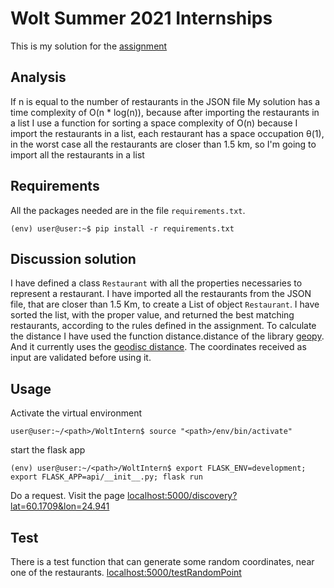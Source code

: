 # Wolt Summer 2021 Internships

This is my solution for the [assignment](https://github.com/woltapp/summer2021-internship)

## Analysis
If n is equal to the number of restaurants in the JSON file My solution has a time complexity of O(n * log(n)), because after importing the restaurants in a list I use a function for sorting a space complexity of O(n) because I import the restaurants in a list, each restaurant has a space occupation θ(1), in the worst case all the restaurants are closer than 1.5 km, so I'm going to import all the restaurants in a list

## Requirements
All the packages needed are in the file  ```requirements.txt```.
```console
(env) user@user:~$ pip install -r requirements.txt  
```
## Discussion solution
I have defined a class ```Restaurant``` with all the properties necessaries to represent a restaurant. I have imported all the restaurants from the JSON file, that are closer than 1.5 Km, to create a List of object ```Restaurant```. I have sorted the list, with the proper value, and returned the best matching restaurants, according to the rules defined in the assignment.
To calculate the distance I have used the function distance.distance of the library [geopy](https://en.wikipedia.org/wiki/Geodesics_on_an_ellipsoid). And it currently uses the [geodisc distance](https://en.wikipedia.org/wiki/Geodesics_on_an_ellipsoid).
The coordinates received as input are validated before using it.
## Usage
 
Activate the virtual environment
```console
user@user:~/<path>/WoltIntern$ source "<path>/env/bin/activate" 
```
start the flask app
```console
(env) user@user:~/<path>/WoltIntern$ export FLASK_ENV=development; export FLASK_APP=api/__init__.py; flask run
```
Do a request. Visit the page [localhost:5000/discovery?lat=60.1709&lon=24.941](http://localhost:5000/discovery?lat=60.1709&lon=24.941)

## Test
There is a test function that can generate some random coordinates, near one of the restaurants. 
[localhost:5000/testRandomPoint](http://localhost:5000/testRandomPoint) 
